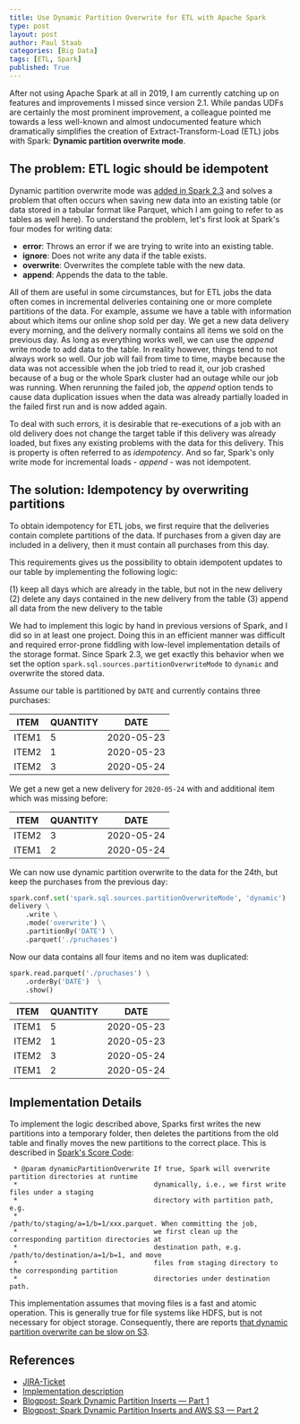 ```yaml
---
title: Use Dynamic Partition Overwrite for ETL with Apache Spark
type: post
layout: post
author: Paul Staab
categories: [Big Data]
tags: [ETL, Spark]
published: True
---
```


After not using Apache Spark at all in 2019, I am currently catching up on 
features and improvements I missed since version 2.1. 
While pandas UDFs are certainly the most prominent improvement, a colleague pointed me towards 
a less well-known and almost undocumented feature which dramatically simplifies
the creation of Extract-Transform-Load (ETL) jobs with Spark: 
**Dynamic partition overwrite mode**.
<!--more-->


## The problem: ETL logic should be idempotent

Dynamic partition overwrite mode was [added in Spark 2.3][1] and solves a 
problem that often occurs when saving new data into an existing table (or 
data stored in a tabular format like Parquet, which I am going to refer to as tables 
as well here). 
To understand the problem, let's first look at Spark's four modes for writing data: 

- **error**: Throws an error if we are trying to write into an existing table.
- **ignore**: Does not write any data if the table exists.
- **overwrite**: Overwrites the complete table with the new data.
- **append**: Appends the data to the table.

All of them are useful in some circumstances, but for ETL jobs the data often 
comes in incremental deliveries containing one or more complete partitions of 
the data. For example, assume we have a table with information about which items
our online shop sold per day. We get a new data delivery every morning, and
the delivery normally contains all items we sold on the previous day. As long
as everything works well, we can use the *append* write mode to add data to
the table. In reality however, things tend to not always work so well. Our
job will fail from time to time, maybe because the data was not accessible when
the job tried to read it, our job crashed because of a bug or 
the whole Spark cluster had an outage while our job was running. 
When rerunning the failed job, the *append* option tends to cause data duplication
issues when the data was already partially loaded in the failed first run and 
is now added again.

To deal with such errors, it is desirable that re-executions of 
a job with an old delivery does not change the target table if this delivery was already loaded, 
but fixes any existing problems with the data for this delivery. 
This is property is often referred to as *idempotency*. And so far, 
Spark's only write mode for incremental loads - *append* - was not
idempotent.


## The solution: Idempotency by overwriting partitions

To obtain idempotency for ETL jobs, we first require that the deliveries
contain complete partitions of the data. If purchases from a given day
are included in a delivery, then it must contain all purchases from this
day.

This requirements gives us the possibility to obtain idempotent updates to 
our table by implementing the following logic:

(1) keep all days which are already in the table, but not in the new delivery 
(2) delete any days contained in the new delivery from the table
(3) append all data from the new delivery to the table

We had to implement this logic by hand in previous versions of Spark, and I did
so in at least one project. Doing this in an efficient manner was difficult and 
required error-prone fiddling with low-level implementation details of the storage
format. Since Spark 2.3, we get exactly this behavior when we set the option 
`spark.sql.sources.partitionOverwriteMode` to `dynamic` and overwrite the stored
data.

Assume our table is partitioned by `DATE` and currently contains three purchases:

| ITEM|QUANTITY|      DATE|
|-----|--------|----------|
|ITEM1|       5|2020-05-23|
|ITEM2|       1|2020-05-23|
|ITEM2|       3|2020-05-24|

We get a new get a new delivery for `2020-05-24` with and additional item which
was missing before:

| ITEM|QUANTITY|      DATE|
|-----|--------|----------|
|ITEM2|       3|2020-05-24|
|ITEM1|       2|2020-05-24|

We can now use dynamic partition overwrite to the data for the 24th, but keep the 
purchases from the previous day: 

```python
spark.conf.set('spark.sql.sources.partitionOverwriteMode', 'dynamic')
delivery \
    .write \
    .mode('overwrite') \
    .partitionBy('DATE') \
    .parquet('./pruchases')  
```

Now our data contains all four items and no item was duplicated:

```python
spark.read.parquet('./pruchases') \
    .orderBy('DATE')  \
    .show()
```

| ITEM|QUANTITY|      DATE|
|-----|--------|----------|
|ITEM1|       5|2020-05-23|
|ITEM2|       1|2020-05-23|
|ITEM2|       3|2020-05-24|
|ITEM1|       2|2020-05-24|


## Implementation Details

To implement the logic described above, Sparks first writes the new partitions into 
a temporary folder, then deletes the partitions from the old table and finally moves 
the new partitions to the correct place. This is described in 
[Spark's Score Code][3]:

```
 * @param dynamicPartitionOverwrite If true, Spark will overwrite partition directories at runtime
 *                                  dynamically, i.e., we first write files under a staging
 *                                  directory with partition path, e.g.
 *                                  /path/to/staging/a=1/b=1/xxx.parquet. When committing the job,
 *                                  we first clean up the corresponding partition directories at
 *                                  destination path, e.g. /path/to/destination/a=1/b=1, and move
 *                                  files from staging directory to the corresponding partition
 *                                  directories under destination path.
```

This implementation assumes that moving files is a fast and atomic operation. This is 
generally true for file systems like HDFS, but is not necessary for object storage.
Consequently, there are reports [that dynamic partition overwrite can be slow on S3][2].


## References
- [JIRA-Ticket][1]
- [Implementation description][3]
- [Blogpost: Spark Dynamic Partition Inserts — Part 1](https://medium.com/nmc-techblog/spark-dynamic-partition-inserts-part-1-5b66a145974f)
- [Blogpost: Spark Dynamic Partition Inserts and AWS S3 — Part 2][2]

[1]: https://issues.apache.org/jira/browse/SPARK-20236
[2]: https://medium.com/nmc-techblog/spark-dynamic-partition-inserts-and-aws-s3-part-2-9ba0c97ad2c0
[3]: https://github.com/apache/spark/blob/master/core/src/main/scala/org/apache/spark/internal/io/HadoopMapReduceCommitProtocol.scala
